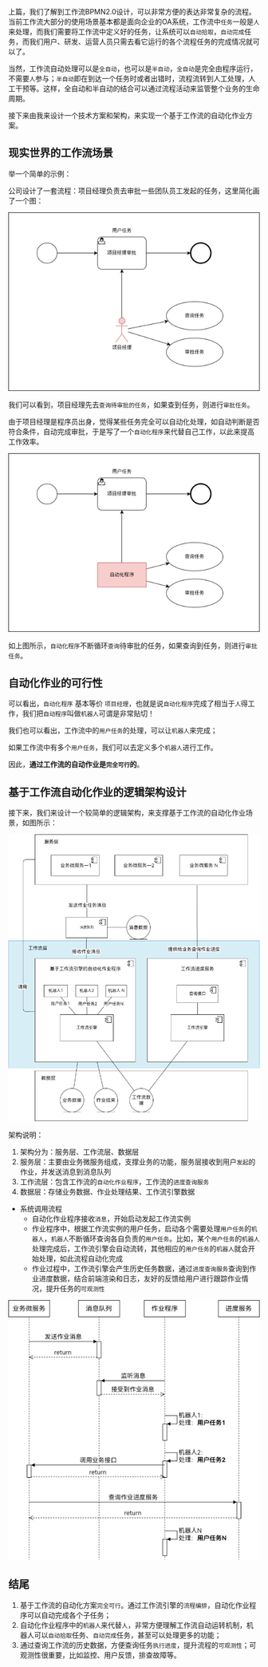 
上篇，我们了解到工作流BPMN2.0设计，可以非常方便的表达非常复杂的流程。
当前工作流大部分的使用场景基本都是面向企业的OA系统，工作流中`任务`一般是`人`来处理，而我们需要将工作流中定义好的任务，让系统可以`自动拾取`，`自动完成`任务，而我们用户、研发、运营人员只需去看它运行的各个流程任务的完成情况就可以了。

当然，工作流自动处理可以是`全自动`，也可以是`半自动`，`全自动`是完全由程序运行，不需要`人`参与；`半自动`即在到达一个任务时或者出错时，流程流转到人工处理，人工干预等。这样，全自动和半自动的结合可以通过流程活动来监管整个业务的生命周期。

接下来由我来设计一个技术方案和架构，来实现一个基于工作流的自动化作业方案。

## 现实世界的工作流场景

举一个简单的示例：

公司设计了一套流程：项目经理负责去审批一些团队员工发起的任务，这里简化画了一个图：

![现实世界流程](./_media/现实世界流程.png)

我们可以看到，项目经理先去`查询待审批的任务`，如果查到任务，则进行`审批任务`。

由于项目经理是程序员出身，觉得某些任务完全可以自动化处理，如自动判断是否符合条件，自动完成审批，于是写了一个`自动化程序`来代替自己工作，以此来提高工作效率。

![现实世界流程](./_media/自动化程序流程.png)

如上图所示，`自动化程序`不断循环`查询`待审批的任务，如果查询到任务，则进行`审批任务`。

## 自动化作业的可行性

可以看出，`自动化程序` 基本等价 `项目经理`，也就是说`自动化程序`完成了相当于`人`得工作，我们把`自动程序`叫做`机器人`可谓是非常贴切！

我们也可以看出，工作流中的`用户任务`的处理，可以让`机器人`来完成；

如果工作流中有多个`用户任务`，我们可以去定义多个`机器人`进行工作。

因此，**通过工作流的自动作业是`完全可行`的**。

## 基于工作流自动化作业的逻辑架构设计

接下来，我们来设计一个较简单的逻辑架构，来支撑基于工作流的自动化作业场景，如图所示：

![现实世界流程](./_media/逻辑架构.png)

架构说明：

1. 架构分为：服务层、工作流层、数据层
2. 服务层：主要由业务微服务组成，支撑业务的功能，服务层接收到用户`发起`的作业，并发送消息到消息队列
3. 工作流层：包含工作流的`自动化作业程序`，工作流的`进度查询服务`
4. 数据层：存储业务数据、作业处理结果、工作流引擎数据


- 系统调用流程
	- 自动化作业程序接收`消息`，开始启动发起工作流实例
    - 作业程序中，根据工作流实例的用户任务，启动各个需要处理`用户任务`的`机器人`，`机器人`不断循环查询各自负责的`用户任务`。比如，某个`用户任务`的`机器人`处理完成后，工作流引擎会自动流转，其他相应的`用户任务`的`机器人`就会开始处理，如此流程自动化完成
    - 作业过程中，工作流引擎会产生历史任务数据，通过`进度查询服务`查询到作业进度数据，结合前端渲染和日志，友好的反馈给用户进行跟踪作业情况，提升任务的`可观测性`

![系统调用流程](./_media/系统流程.png)

## 结尾

1. 基于工作流的自动化方案`完全可行`。通过工作流引擎的`流程编排`，自动化作业程序可以自动完成各个子任务；
2. 自动化作业程序中的`机器人`来代替`人`，非常方便理解工作流自动运转机制，机器人可以`自动拾取`任务、`自动完成`任务，甚至可以处理更多的功能；
3. 通过查询工作流的历史数据，方便查询任务`执行进度`，提升流程的`可观测性`；可观测性很重要，比如监控、用户反馈，排查故障等。
